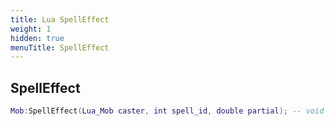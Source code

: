 ```yaml
---
title: Lua SpellEffect
weight: 1
hidden: true
menuTitle: SpellEffect
---
```

## SpellEffect
```lua
Mob:SpellEffect(Lua_Mob caster, int spell_id, double partial); -- void
```
